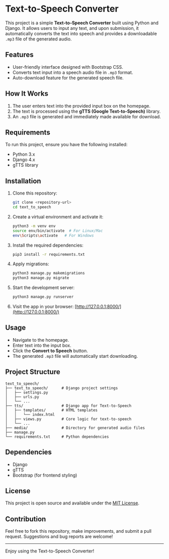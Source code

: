 # Text-to-Speech Converter

This project is a simple **Text-to-Speech Converter** built using Python and Django. It allows users to input any text, and upon submission, it automatically converts the text into speech and provides a downloadable `.mp3` file of the generated audio.

## Features
- User-friendly interface designed with Bootstrap CSS.
- Converts text input into a speech audio file in `.mp3` format.
- Auto-download feature for the generated speech file.

## How It Works
1. The user enters text into the provided input box on the homepage.
2. The text is processed using the **gTTS (Google Text-to-Speech)** library.
3. An `.mp3` file is generated and immediately made available for download.

## Requirements
To run this project, ensure you have the following installed:
- Python 3.x
- Django 4.x
- gTTS library

## Installation
1. Clone this repository:
   ```bash
   git clone <repository-url>
   cd text_to_speech
   ```

2. Create a virtual environment and activate it:
   ```bash
   python3 -m venv env
   source env/bin/activate  # For Linux/Mac
   env\Scripts\activate   # For Windows
   ```

3. Install the required dependencies:
   ```bash
   pip3 install -r requirements.txt
   ```

4. Apply migrations:
   ```bash
   python3 manage.py makemigrations
   python3 manage.py migrate
   ```

5. Start the development server:
   ```bash
   python3 manage.py runserver
   ```

6. Visit the app in your browser:
   [http://127.0.0.1:8000/](http://127.0.0.1:8000/)

## Usage
- Navigate to the homepage.
- Enter text into the input box.
- Click the **Convert to Speech** button.
- The generated `.mp3` file will automatically start downloading.

## Project Structure
```
text_to_speech/
├── text_to_speech/      # Django project settings
│   ├── settings.py
│   ├── urls.py
│   └── ...
├── tts/                 # Django app for Text-to-Speech
│   ├── templates/       # HTML templates
│   │   └── index.html
│   ├── views.py         # Core logic for text-to-speech
│   └── ...
├── media/               # Directory for generated audio files
├── manage.py
└── requirements.txt     # Python dependencies
```

## Dependencies
- Django
- gTTS
- Bootstrap (for frontend styling)

## License
This project is open source and available under the [MIT License](LICENSE).

## Contribution
Feel free to fork this repository, make improvements, and submit a pull request. Suggestions and bug reports are welcome!

---
Enjoy using the Text-to-Speech Converter!

